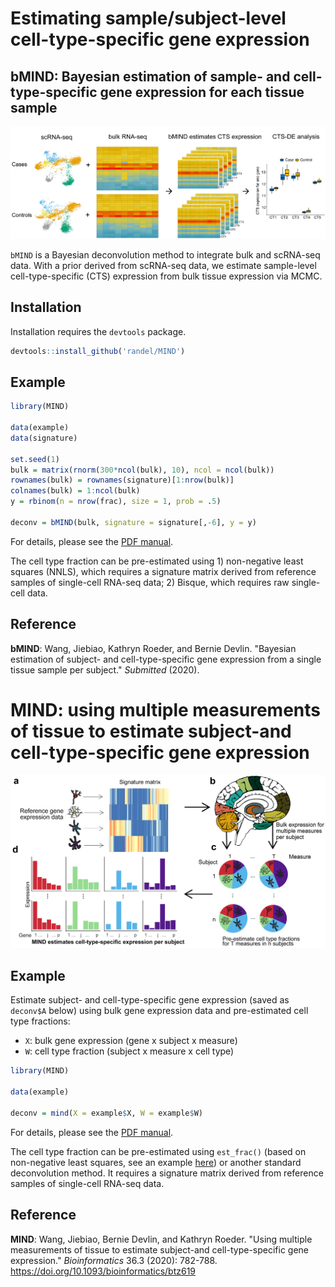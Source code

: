 Estimating sample/subject-level cell-type-specific gene expression
===============================================================

## bMIND: Bayesian estimation of sample- and cell-type-specific gene expression for each tissue sample
![](man/bMIND.png)

`bMIND` is a Bayesian deconvolution method to integrate bulk and scRNA-seq data. With a prior derived from scRNA-seq data, we estimate sample-level cell-type-specific (CTS) expression from bulk tissue expression via MCMC.

## Installation

Installation requires the `devtools` package.

``` r
devtools::install_github('randel/MIND')
```
## Example

<!-- end list -->

``` r
library(MIND)

data(example)
data(signature)

set.seed(1)
bulk = matrix(rnorm(300*ncol(bulk), 10), ncol = ncol(bulk))
rownames(bulk) = rownames(signature)[1:nrow(bulk)]
colnames(bulk) = 1:ncol(bulk)
y = rbinom(n = nrow(frac), size = 1, prob = .5)

deconv = bMIND(bulk, signature = signature[,-6], y = y)
```

For details, please see the [PDF
manual](https://github.com/randel/MIND/blob/master/MIND-manual.pdf).

The cell type fraction can be pre-estimated using 1) non-negative least squares (NNLS), which requires a
signature matrix derived from reference samples of single-cell RNA-seq data; 2) Bisque, which requires raw single-cell data.

## Reference

**bMIND**: Wang, Jiebiao, Kathryn Roeder, and Bernie Devlin. "Bayesian estimation of subject- and cell-type-specific gene expression from a single tissue sample per subject." *Submitted* (2020).



# MIND: using multiple measurements of tissue to estimate subject-and cell-type-specific gene expression
![](man/MIND.png)


## Example

Estimate subject- and cell-type-specific gene expression (saved as
`deconv$A` below) using bulk gene expression data and pre-estimated cell
type fractions:

  - `X`: bulk gene expression (gene x subject x measure)
  - `W`: cell type fraction (subject x measure x cell type)

<!-- end list -->

``` r
library(MIND)

data(example)

deconv = mind(X = example$X, W = example$W)
```

For details, please see the [PDF
manual](https://github.com/randel/MIND/blob/master/MIND-manual.pdf).

The cell type fraction can be pre-estimated using `est_frac()` (based on
non-negative least squares, see an example [here](http://rpubs.com/randel/est_frac)) or another standard deconvolution method. It requires a
signature matrix derived from reference samples of single-cell RNA-seq
data.

## Reference

**MIND**: Wang, Jiebiao, Bernie Devlin, and Kathryn Roeder. "Using multiple measurements of tissue to estimate subject-and cell-type-specific gene expression." *Bioinformatics* 36.3 (2020): 782-788. https://doi.org/10.1093/bioinformatics/btz619
